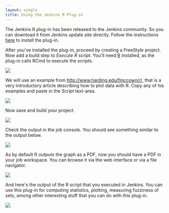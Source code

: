 ```yaml
---
layout: single
title: Using the Jenkins R Plug-in
---
```


<p>
	The Jenkins R plug-in has been released to the Jenkins community. So
	you can download it from Jenkins update site directly. Follow the
	instructions <a href="{{< ref installing-plugins.html >}}" title="Installing plug-ins">here</a> to install the plug-in.
</p>

<p>
	After you've installed the plug-in, proceed by creating a FreeStyle
	project. Now add a build step to <em>Execute R script</em>. You'll
	need <a href="https://www.r-project.org" title="R project">R</a>
	installed, as the plug-in calls RCmd to execute the scripts.
</p>

<p class="center">
	<a href="/img/tutorials/using-the-jenkins-r-plugin/screenshot_r_001.png"> <img src="/img/tutorials/using-the-jenkins-r-plugin/screenshot_r_001.png">
	</a>
</p>

<p>
	We will use an example from <a href="https://www.harding.edu/fmccown/r/">http://www.harding.edu/fmccown/r/</a>,
	that is a very introductory article describing how to plot data with
	R. Copy any of his examples and paste in the <em>Script</em>
	text-area.
</p>

<p class="center">
	<a href="/img/tutorials/using-the-jenkins-r-plugin/screenshot_r_002.png"> <img src="/img/tutorials/using-the-jenkins-r-plugin/screenshot_r_002.png">
	</a>
</p>

<p>Now save and build your project.</p>

<p class="center">
	<a href="/img/tutorials/using-the-jenkins-r-plugin/screenshot_r_003.png"> <img src="/img/tutorials/using-the-jenkins-r-plugin/screenshot_r_003.png">
	</a>
</p>

<p>Check the output in the job console. You should see something
	similar to the output below.</p>

<p class="center">
	<a href="/img/tutorials/using-the-jenkins-r-plugin/screenshot_r_004.png"> <img src="/img/tutorials/using-the-jenkins-r-plugin/screenshot_r_004.png">
	</a>
</p>

<p>As by default R outputs the graph as a PDF, now you should have a
	PDF in your job workspace. You can browse it via the web interface or
	via a file navigator.</p>

<p class="center">
	<a href="/img/tutorials/using-the-jenkins-r-plugin/screenshot_r_005.png"> <img src="/img/tutorials/using-the-jenkins-r-plugin/screenshot_r_005.png">
	</a>
</p>

<p>And here's the output of the R script that you executed in Jenkins.
	You can use this plug-in for computing statistics, plotting, measuring
	fuzziness of sets, among other interesting stuff that you can do with
	this plug-in.</p>

<p class="center">
	<a href="/img/tutorials/using-the-jenkins-r-plugin/screenshot_r_006.png"> <img src="/img/tutorials/using-the-jenkins-r-plugin/screenshot_r_006.png">
	</a>
</p>
